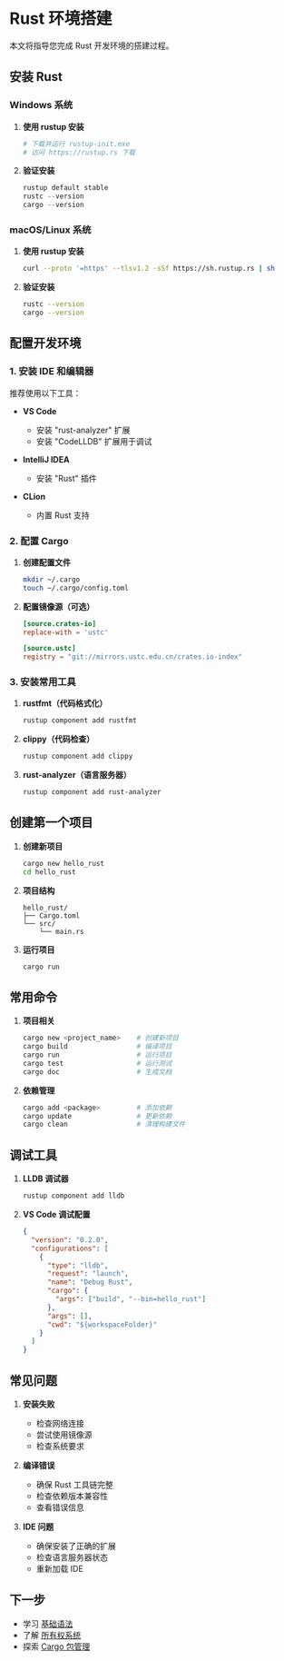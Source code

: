 # Rust 环境搭建

本文将指导您完成 Rust 开发环境的搭建过程。

## 安装 Rust

### Windows 系统

1. **使用 rustup 安装**

   ```powershell
   # 下载并运行 rustup-init.exe
   # 访问 https://rustup.rs 下载
   ```

2. **验证安装**

   ```powershell
   rustup default stable
   rustc --version
   cargo --version
   ```

### macOS/Linux 系统

1. **使用 rustup 安装**

   ```bash
   curl --proto '=https' --tlsv1.2 -sSf https://sh.rustup.rs | sh
   ```

2. **验证安装**

   ```bash
   rustc --version
   cargo --version
   ```

## 配置开发环境

### 1. 安装 IDE 和编辑器

推荐使用以下工具：

- **VS Code**
  - 安装 "rust-analyzer" 扩展
  - 安装 "CodeLLDB" 扩展用于调试

- **IntelliJ IDEA**
  - 安装 "Rust" 插件

- **CLion**
  - 内置 Rust 支持

### 2. 配置 Cargo

1. **创建配置文件**

   ```bash
   mkdir ~/.cargo
   touch ~/.cargo/config.toml
   ```

2. **配置镜像源（可选）**

   ```toml
   [source.crates-io]
   replace-with = 'ustc'

   [source.ustc]
   registry = "git://mirrors.ustc.edu.cn/crates.io-index"
   ```

### 3. 安装常用工具

1. **rustfmt（代码格式化）**

   ```bash
   rustup component add rustfmt
   ```

2. **clippy（代码检查）**

   ```bash
   rustup component add clippy
   ```

3. **rust-analyzer（语言服务器）**

   ```bash
   rustup component add rust-analyzer
   ```

## 创建第一个项目

1. **创建新项目**

   ```bash
   cargo new hello_rust
   cd hello_rust
   ```

2. **项目结构**

   ```
   hello_rust/
   ├── Cargo.toml
   └── src/
       └── main.rs
   ```

3. **运行项目**

   ```bash
   cargo run
   ```

## 常用命令

1. **项目相关**

   ```bash
   cargo new <project_name>    # 创建新项目
   cargo build                 # 编译项目
   cargo run                   # 运行项目
   cargo test                  # 运行测试
   cargo doc                   # 生成文档
   ```

2. **依赖管理**

   ```bash
   cargo add <package>         # 添加依赖
   cargo update                # 更新依赖
   cargo clean                 # 清理构建文件
   ```

## 调试工具

1. **LLDB 调试器**

   ```bash
   rustup component add lldb
   ```

2. **VS Code 调试配置**

   ```json
   {
     "version": "0.2.0",
     "configurations": [
       {
         "type": "lldb",
         "request": "launch",
         "name": "Debug Rust",
         "cargo": {
           "args": ["build", "--bin=hello_rust"]
         },
         "args": [],
         "cwd": "${workspaceFolder}"
       }
     ]
   }
   ```

## 常见问题

1. **安装失败**
   - 检查网络连接
   - 尝试使用镜像源
   - 检查系统要求

2. **编译错误**
   - 确保 Rust 工具链完整
   - 检查依赖版本兼容性
   - 查看错误信息

3. **IDE 问题**
   - 确保安装了正确的扩展
   - 检查语言服务器状态
   - 重新加载 IDE

## 下一步

- 学习 [基础语法](/rust/basics)
- 了解 [所有权系统](/rust/ownership)
- 探索 [Cargo 包管理](/rust/cargo)

